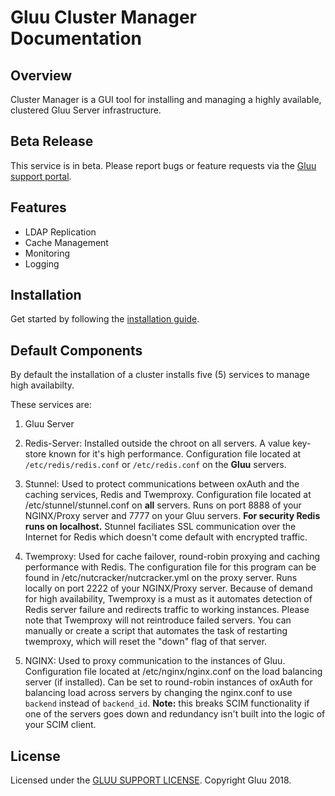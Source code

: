 # Gluu Cluster Manager Documentation
## Overview
Cluster Manager is a GUI tool for installing and managing a highly available, clustered Gluu Server infrastructure.

## Beta Release    
This service is in beta. Please report bugs or feature requests via the [Gluu support portal](https://support.gluu.org). 

## Features

- LDAP Replication
- Cache Management
- Monitoring
- Logging

## Installation
Get started by following the [installation guide](./installation/index.md). 

## Default Components

By default the installation of a cluster installs five (5) services to manage high availabilty. 

These services are:

1. Gluu Server

1. Redis-Server: Installed outside the chroot on all servers. A value key-store known for it's high performance. Configuration file located at `/etc/redis/redis.conf` or `/etc/redis.conf` on the **Gluu** servers.

1. Stunnel: Used to protect communications between oxAuth and the caching services, Redis and Twemproxy. Configuration file located at /etc/stunnel/stunnel.conf on **all** servers. Runs on port 8888 of your NGINX/Proxy server and 7777 on your Gluu servers. **For security Redis runs on localhost.** Stunnel faciliates SSL communication over the Internet for Redis which doesn't come default with encrypted traffic.

1. Twemproxy: Used for cache failover, round-robin proxying and caching performance with Redis. The configuration file for this program can be found in /etc/nutcracker/nutcracker.yml on the proxy server. Runs locally on port 2222 of your NGINX/Proxy server. Because of demand for high availability, Twemproxy is a must as it automates detection of Redis server failure and redirects traffic to working instances. Please note that Twemproxy will not reintroduce failed servers. You can manually or create a script that automates the task of restarting twemproxy, which will reset the "down" flag of that server.

1. NGINX: Used to proxy communication to the instances of Gluu. Configuration file located at /etc/nginx/nginx.conf on the load balancing server (if installed). Can be set to round-robin instances of oxAuth for balancing load across servers by changing the nginx.conf to use `backend` instead of `backend_id`. **Note:** this breaks SCIM functionality if one of the servers goes down and redundancy isn't built into the logic of your SCIM client.



## License
Licensed under the [GLUU SUPPORT LICENSE](https://github.com/GluuFederation/cluster-mgr/blob/master/LICENSE). Copyright Gluu 2018.



